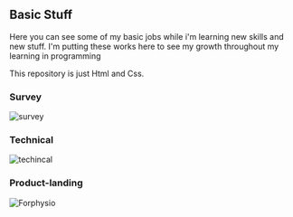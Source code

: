 ## Basic Stuff

Here you can see some of my basic jobs while i'm learning new skills and new stuff. 
I'm putting these works here to see my growth throughout my learning in programming

This repository is just Html and Css.


### Survey
![survey](https://github.com/hedy44/FirstStuff/assets/107856543/fb58e77a-13ab-4b87-8801-e13a2e6b2627)

### Technical
![techincal](https://github.com/hedy44/FirstStuff/assets/107856543/d9b89d39-5460-41e3-9698-8a4296342c4d)

### Product-landing
![Forphysio](https://github.com/hedy44/FirstStuff/assets/107856543/35ba6818-8b59-4674-8002-e8cc0dbaeda7)
